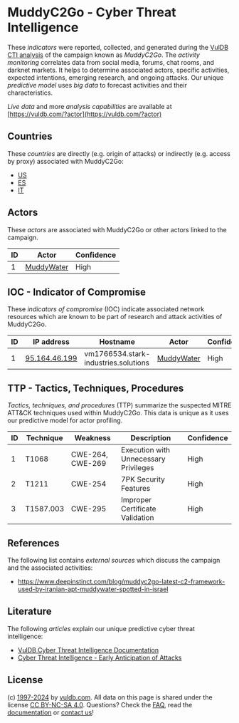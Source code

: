 # MuddyC2Go - Cyber Threat Intelligence

These _indicators_ were reported, collected, and generated during the [VulDB CTI analysis](https://vuldb.com/?kb.cti) of the campaign known as _MuddyC2Go_. The _activity monitoring_ correlates data from social media, forums, chat rooms, and darknet markets. It helps to determine associated actors, specific activities, expected intentions, emerging research, and ongoing attacks. Our unique _predictive model_ uses _big data_ to forecast activities and their characteristics.

_Live data_ and more _analysis capabilities_ are available at [https://vuldb.com/?actor](https://vuldb.com/?actor)

## Countries

These _countries_ are directly (e.g. origin of attacks) or indirectly (e.g. access by proxy) associated with MuddyC2Go:

* [US](https://vuldb.com/?country.us)
* [ES](https://vuldb.com/?country.es)
* [IT](https://vuldb.com/?country.it)

## Actors

These _actors_ are associated with MuddyC2Go or other actors linked to the campaign.

ID | Actor | Confidence
-- | ----- | ----------
1 | [MuddyWater](https://vuldb.com/?actor.muddywater) | High

## IOC - Indicator of Compromise

These _indicators of compromise_ (IOC) indicate associated network resources which are known to be part of research and attack activities of MuddyC2Go.

ID | IP address | Hostname | Actor | Confidence
-- | ---------- | -------- | ----- | ----------
1 | [95.164.46.199](https://vuldb.com/?ip.95.164.46.199) | vm1766534.stark-industries.solutions | [MuddyWater](https://vuldb.com/?actor.muddywater) | High

## TTP - Tactics, Techniques, Procedures

_Tactics, techniques, and procedures_ (TTP) summarize the suspected MITRE ATT&CK techniques used within MuddyC2Go. This data is unique as it uses our predictive model for actor profiling.

ID | Technique | Weakness | Description | Confidence
-- | --------- | -------- | ----------- | ----------
1 | T1068 | CWE-264, CWE-269 | Execution with Unnecessary Privileges | High
2 | T1211 | CWE-254 | 7PK Security Features | High
3 | T1587.003 | CWE-295 | Improper Certificate Validation | High

## References

The following list contains _external sources_ which discuss the campaign and the associated activities:

* https://www.deepinstinct.com/blog/muddyc2go-latest-c2-framework-used-by-iranian-apt-muddywater-spotted-in-israel

## Literature

The following _articles_ explain our unique predictive cyber threat intelligence:

* [VulDB Cyber Threat Intelligence Documentation](https://vuldb.com/?kb.cti)
* [Cyber Threat Intelligence - Early Anticipation of Attacks](https://www.scip.ch/en/?labs.20201022)

## License

(c) [1997-2024](https://vuldb.com/?kb.changelog) by [vuldb.com](https://vuldb.com/?kb.about). All data on this page is shared under the license [CC BY-NC-SA 4.0](https://creativecommons.org/licenses/by-nc-sa/4.0/). Questions? Check the [FAQ](https://vuldb.com/?kb.faq), read the [documentation](https://vuldb.com/?kb) or [contact us](https://vuldb.com/?contact)!
